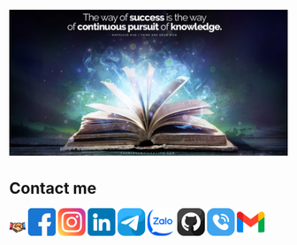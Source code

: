 ![Picture](https://github.com/hieudz2k4/CONTACT-ME/blob/main/Image%20GitHub/Quote.jpg)
<link rel="stylesheet" type="text/css" href="https://github.com/hieudz2k4/CONTACT-ME/blob/main/file.css">
<h1>Contact me</h1>
<img src="https://github.com/hieudz2k4/CONTACT-ME/blob/main/Image%20GitHub/handshake%20(1).png">
<a href="https://www.facebook.com/dz.hieu.509" class="social-icon"><img src="https://github.com/hieudz2k4/CONTACT-ME/blob/main/Image%20GitHub/facebook%20(1).png"></a>
<a href="https://www.instagram.com//" class="social-icon"><img src="https://github.com/hieudz2k4/CONTACT-ME/blob/main/Image%20GitHub/instagram%20(1).png"></a>
<a href="https://www.linkedin.com/in/hiếu-đào-205366249/" class="social-icon"><img src="https://github.com/hieudz2k4/CONTACT-ME/blob/main/Image%20GitHub/linkedin%20(1).png"></a>
<a href="https://t.me/" class="social-icon"><img src="https://github.com/hieudz2k4/CONTACT-ME/blob/main/Image%20GitHub/telegram%20(1).png"></a>
<a href="" class="social-icon" class="social-icon" id="zalo"><img src="https://github.com/hieudz2k4/CONTACT-ME/blob/main/Image%20GitHub/zalo%20(1).png"></a>
<a href="https://github.com/hieudz2k4/" class="social-icon" id="github"><img src="https://github.com/hieudz2k4/CONTACT-ME/blob/main/Image%20GitHub/github%20(1).png"></a>
<a href="" class="social-icon" class="social-icon" id="telephone"><img src="https://github.com/hieudz2k4/CONTACT-ME/blob/main/Image%20GitHub/telephone-call%20(1).png"></a>
<a href="" class="social-icon" id="gmail"><img src=""><img src="https://github.com/hieudz2k4/CONTACT-ME/blob/main/Image%20GitHub/gmail%20(1).png"></a>





